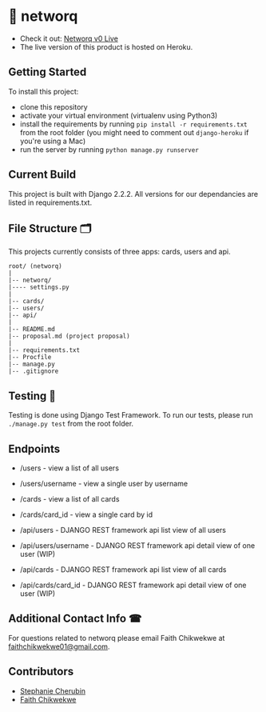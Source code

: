 
# 🤝 networq

- Check it out: [Networq v0 Live](http://networq.herokuapp.com/)
- The live version of this product is hosted on Heroku.

## Getting Started

To install this project:

- clone this repository
- activate your virtual environment (virtualenv using Python3)
- install the requirements by running `pip install -r requirements.txt` from the root folder (you might need to comment out `django-heroku` if you're using a Mac)
- run the server by running `python manage.py runserver`

## Current Build

This project is built with Django 2.2.2. All versions for our dependancies are listed in requirements.txt.

## File Structure 🗂

This projects currently consists of three apps: cards, users and api.

```
root/ (networq)
|
|-- networq/
|---- settings.py
|
|-- cards/
|-- users/
|-- api/
|
|-- README.md
|-- proposal.md (project proposal)
|
|-- requirements.txt
|-- Procfile
|-- manage.py
|-- .gitignore
```

## Testing 📝

Testing is done using Django Test Framework. To run our tests, please run `./manage.py test` from the root folder.

## Endpoints

- /users - view a list of all users
- /users/username - view a single user by username
- /cards - view a list of all cards
- /cards/card_id - view a single card by id

- /api/users - DJANGO REST framework api list view of all users
- /api/users/username - DJANGO REST framework api detail view of one user (WIP)
- /api/cards - DJANGO REST framework api list view of all cards
- /api/cards/card_id - DJANGO REST framework api detail view of one user (WIP)

## Additional Contact Info ☎

For questions related to networq please email Faith Chikwekwe at faithchikwekwe01@gmail.com.

## Contributors

- [Stephanie Cherubin](http://github.com/stephanieCherubin/)
- [Faith Chikwekwe](http://github.com/fchikwekwe/)
